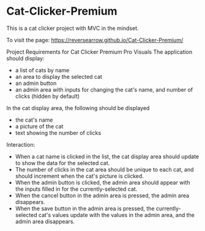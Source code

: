 # Cat-Clicker-Premium

This is a cat clicker project with MVC in the mindset.

To visit the page: https://reversearrow.github.io/Cat-Clicker-Premium/

Project Requirements for Cat Clicker Premium Pro
Visuals
The application should display:

- a list of cats by name
- an area to display the selected cat
- an admin button
- an admin area with inputs for changing the cat's name, and number of clicks (hidden by default)

In the cat display area, the following should be displayed

- the cat's name
- a picture of the cat
- text showing the number of clicks

Interaction:

- When a cat name is clicked in the list, the cat display area should update to show the data for the selected cat.
- The number of clicks in the cat area should be unique to each cat, and should increment when the cat's picture is clicked.
- When the admin button is clicked, the admin area should appear with the inputs filled in for the currently-selected cat.
- When the cancel button in the admin area is pressed, the admin area disappears.
- When the save button in the admin area is pressed, the currently-selected cat's values update with the values in the admin area, and the admin area disappears.
